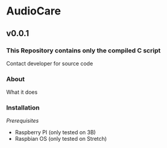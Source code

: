 # AudioCare

## v0.0.1

### This Repository contains only the compiled C script

Contact developer for source code

### About 

What it does

### Installation

*Prerequisites*

* Raspberry PI (only tested on 3B)
* Raspbian OS (only tested on Stretch)


